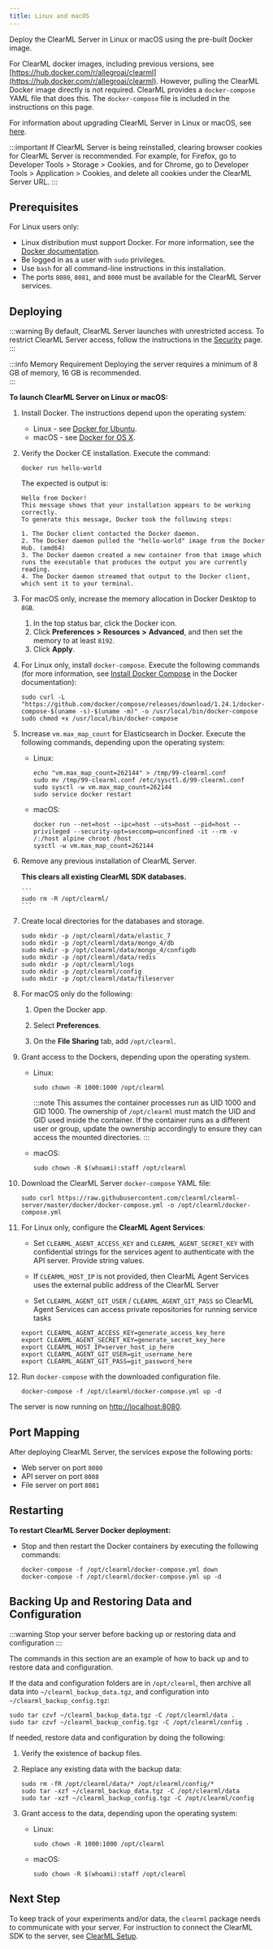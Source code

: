 ```yaml
---
title: Linux and macOS
---
```


Deploy the ClearML Server in Linux or macOS using the pre-built Docker image.

For ClearML docker images, including previous versions, see [https://hub.docker.com/r/allegroai/clearml](https://hub.docker.com/r/allegroai/clearml). 
However, pulling the ClearML Docker image directly is not required. ClearML provides a `docker-compose` YAML file that does this. 
The `docker-compose` file is included in the instructions on this page.

For information about upgrading ClearML Server in Linux or macOS, see [here](upgrade_server_linux_mac.md).

:::important
If ClearML Server is being reinstalled, clearing browser cookies for ClearML Server is recommended. For example, 
for Firefox, go to Developer Tools > Storage > Cookies, and for Chrome, go to Developer Tools > Application > Cookies,
and delete all cookies under the ClearML Server URL.
:::


## Prerequisites


For Linux users only:

* Linux distribution must support Docker. For more information, see the [Docker documentation](https://docs.docker.com/engine/install/). 
* Be logged in as a user with `sudo` privileges.
* Use `bash` for all command-line instructions in this installation.
* The ports `8080`, `8081`, and `8008` must be available for the ClearML Server services.

## Deploying


:::warning
By default, ClearML Server launches with unrestricted access. To restrict ClearML Server access, follow the 
instructions in the [Security](clearml_server_security.md) page.
:::

:::info Memory Requirement
Deploying the server requires a minimum of 8 GB of memory, 16 GB is recommended.  
:::

**To launch ClearML Server on Linux or macOS:**

1. Install Docker. The instructions depend upon the operating system:

    * Linux - see [Docker for Ubuntu](https://docs.docker.com/install/linux/docker-ce/ubuntu/).
    * macOS - see [Docker for OS X](https://docs.docker.com/docker-for-mac/install/).

1. Verify the Docker CE installation. Execute the command:

    ```
    docker run hello-world
    ```
   
    The expected is output is:
    ```
    Hello from Docker!
    This message shows that your installation appears to be working correctly.
    To generate this message, Docker took the following steps:

    1. The Docker client contacted the Docker daemon.
    2. The Docker daemon pulled the "hello-world" image from the Docker Hub. (amd64)
    3. The Docker daemon created a new container from that image which runs the executable that produces the output you are currently reading.
    4. The Docker daemon streamed that output to the Docker client, which sent it to your terminal.
    ```

1. For macOS only, increase the memory allocation in Docker Desktop to `8GB`.

    1. In the top status bar, click the Docker icon.
    1. Click **Preferences** **>** **Resources** **>** **Advanced**, and then set the memory to at least `8192`.
    1. Click **Apply**.

1. For Linux only, install `docker-compose`. Execute the following commands (for more information, see [Install Docker Compose](https://docs.docker.com/compose/install/) in the Docker documentation): 
   
   ```
   sudo curl -L "https://github.com/docker/compose/releases/download/1.24.1/docker-compose-$(uname -s)-$(uname -m)" -o /usr/local/bin/docker-compose
   sudo chmod +x /usr/local/bin/docker-compose
   ```
   
1. Increase `vm.max_map_count` for Elasticsearch in Docker. Execute the following commands, depending upon the operating system:

    * Linux:
       ```  
       echo "vm.max_map_count=262144" > /tmp/99-clearml.conf
       sudo mv /tmp/99-clearml.conf /etc/sysctl.d/99-clearml.conf
       sudo sysctl -w vm.max_map_count=262144
       sudo service docker restart
       ```
      
    * macOS:
       ```      
       docker run --net=host --ipc=host --uts=host --pid=host --privileged --security-opt=seccomp=unconfined -it --rm -v /:/host alpine chroot /host
       sysctl -w vm.max_map_count=262144
       ```
1. Remove any previous installation of ClearML Server.

    **This clears all existing ClearML SDK databases.**

       ``` 
       sudo rm -R /opt/clearml/
       ```

1. Create local directories for the databases and storage.

   ```
   sudo mkdir -p /opt/clearml/data/elastic_7
   sudo mkdir -p /opt/clearml/data/mongo_4/db
   sudo mkdir -p /opt/clearml/data/mongo_4/configdb
   sudo mkdir -p /opt/clearml/data/redis
   sudo mkdir -p /opt/clearml/logs
   sudo mkdir -p /opt/clearml/config
   sudo mkdir -p /opt/clearml/data/fileserver
   ```
        
1. For macOS only do the following:

    1. Open the Docker app.
    
    1. Select **Preferences**.

    1. On the **File Sharing** tab, add `/opt/clearml`.

1. Grant access to the Dockers, depending upon the operating system.

    * Linux:

       ```
       sudo chown -R 1000:1000 /opt/clearml
       ```
       
       :::note
       This assumes the container processes run as UID 1000 and GID 1000. The ownership of `/opt/clearml` must match the 
       UID and GID used inside the container. If the container runs as a different user or group, update the ownership 
       accordingly to ensure they can access the mounted directories.
       :::
   
    * macOS:

       ```
       sudo chown -R $(whoami):staff /opt/clearml
       ```

2. Download the ClearML Server `docker-compose` YAML file:
      ```
      sudo curl https://raw.githubusercontent.com/clearml/clearml-server/master/docker/docker-compose.yml -o /opt/clearml/docker-compose.yml
      ```
1. For Linux only, configure the **ClearML Agent Services**:

    * Set `CLEARML_AGENT_ACCESS_KEY` and `CLEARML_AGENT_SECRET_KEY` with confidential strings for the services agent to 
    authenticate with the API server. Provide string values.
   
    * If `CLEARML_HOST_IP` is not provided, then ClearML Agent Services uses the external public address of the ClearML 
    Server 
   
    * Set `CLEARML_AGENT_GIT_USER` / `CLEARML_AGENT_GIT_PASS` so ClearML Agent Services can access 
    private repositories for running service tasks 

     ```   
     export CLEARML_AGENT_ACCESS_KEY=generate_access_key_here
     export CLEARML_AGENT_SECRET_KEY=generate_secret_key_here
     export CLEARML_HOST_IP=server_host_ip_here
     export CLEARML_AGENT_GIT_USER=git_username_here
     export CLEARML_AGENT_GIT_PASS=git_password_here
     ```

1. Run `docker-compose` with the downloaded configuration file.
      ```
      docker-compose -f /opt/clearml/docker-compose.yml up -d
      ```
The server is now running on [http://localhost:8080](http://localhost:8080).
 
## Port Mapping

After deploying ClearML Server, the services expose the following ports:

* Web server on port `8080`
* API server on port `8008`
* File server on port `8081`

## Restarting

**To restart ClearML Server Docker deployment:**

* Stop and then restart the Docker containers by executing the following commands:

   ```
   docker-compose -f /opt/clearml/docker-compose.yml down
   docker-compose -f /opt/clearml/docker-compose.yml up -d
   ```


## Backing Up and Restoring Data and Configuration

:::warning
Stop your server before backing up or restoring data and configuration
:::

The commands in this section are an example of how to back up and to restore data and configuration.

If the data and configuration folders are in `/opt/clearml`, then archive all data into `~/clearml_backup_data.tgz`, and
configuration into `~/clearml_backup_config.tgz`:

```
sudo tar czvf ~/clearml_backup_data.tgz -C /opt/clearml/data .
sudo tar czvf ~/clearml_backup_config.tgz -C /opt/clearml/config .
```

If needed, restore data and configuration by doing the following:

1. Verify the existence of backup files.
1. Replace any existing data with the backup data:

   ```
   sudo rm -fR /opt/clearml/data/* /opt/clearml/config/*
   sudo tar -xzf ~/clearml_backup_data.tgz -C /opt/clearml/data
   sudo tar -xzf ~/clearml_backup_config.tgz -C /opt/clearml/config 
   ```
   
1. Grant access to the data, depending upon the operating system:

    * Linux:

       ```
       sudo chown -R 1000:1000 /opt/clearml
       ```
      
    * macOS:

       ```
       sudo chown -R $(whoami):staff /opt/clearml
       ```
      
## Next Step

To keep track of your experiments and/or data, the `clearml` package needs to communicate with your server. 
For instruction to connect the ClearML SDK to the server, see [ClearML Setup](../clearml_sdk/clearml_sdk_setup.md).